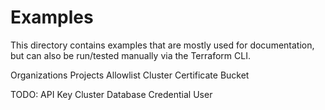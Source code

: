 # Examples

This directory contains examples that are mostly used for documentation, but can also be run/tested manually via the Terraform CLI.

Organizations
Projects
Allowlist
Cluster Certificate
Bucket

TODO:
API Key
Cluster
Database Credential
User